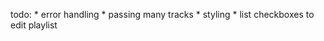 todo:
    * error handling
    * passing many tracks
    * styling
    * list checkboxes to edit playlist